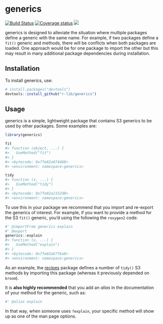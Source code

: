 
# generics

[![Build
Status](https://travis-ci.org/r-lib/generics.svg?branch=master)](https://travis-ci.orgr-lib/generics)
[![Coverage
status](https://codecov.io/gh/r-lib/generics/branch/master/graph/badge.svg)](https://codecov.io/github/r-lib/generics?branch=master)
![](https://img.shields.io/badge/lifecycle-experimental-orange.svg)

generics is designed to alleviate the situation where multiple packages
define a generic with the same name. For example, if two packages define
a `fit()` generic and methods, there will be conflicts when both
packages are loaded. One approach would be for one package to import the
other but this may result in many additional package dependencies during
installation.

## Installation

To install generics, use:

``` r
# install.packages("devtools")
devtools::install_github("r-lib/generics")
```

## Usage

generics is a simple, lightweight package that contains S3 generics to
be used by other packages. Some examples are:

``` r
library(generics)

fit
#> function (object, ...) {
#>   UseMethod("fit")
#> }
#> <bytecode: 0x7fe02a074468>
#> <environment: namespace:generics>

tidy
#> function (x, ...) {
#>   UseMethod("tidy")
#> }
#> <bytecode: 0x7fe02a2152d0>
#> <environment: namespace:generics>
```

To use this in your package we recommend that you import and re-export
the generics of interest. For example, if you want to provide a method
for the S3 `fit()` generic, you’d using the following the `roxygen2`
code:

``` r
#' @importFrom generics explain
#' @export
generics::explain
#> function (x, ...) {
#>   UseMethod("explain")
#> }
#> <bytecode: 0x7fe02a67f6a8>
#> <environment: namespace:generics>
```

As an example, the [recipes](https://github.com/tidymodels/recipes)
package defines a number of `tidy()` S3 methods by importing this
package (whereas it previously depended on `broom`).

It is **also highly recommended** that you add an *alias* in the
documentation of your method for the generic, such as:

``` r
#' @alias explain
```

In that way, when someone uses `?explain`, your specific method will
show up as one of the man page options.

